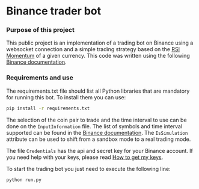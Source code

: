 # Binance trader bot
### Purpose of this project
This public project is an implementation of a trading bot on Binance using a websocket connection and a simple trading strategy based on the [RSI Momentum] of a given currency. This code was written using the following  [Binance documentation].


### Requirements and use
The requirements.txt file should list all Python libraries that are mandatory for running this bot. To install them you can use:
```sh
pip install -r requirements.txt
```

The selection of the coin pair to trade and the time interval to use can be done on the `InputInformation` file. The list of symbols and time interval supported can be found in the [Binance documentation]. The `IsSimulation` attribute can be used to shift from a sandbox mode to a real trading mode.

The file `Credentials` has the api and secret key for your Binance account. If you need help with your keys, please read [How to get my keys].

To start the trading bot you just need to execute the following line:

```sh
python run.py
```


   [Binance documentation]: <https://python-binance.readthedocs.io/en/latest/>
   [How to get my keys]:  <https://www.binance.com/en/support/faq/360002502072>
   [RSI Momentum]: <https://www.thebalance.com/trading-commodities-with-rsi-and-momentum-indicators-809349>